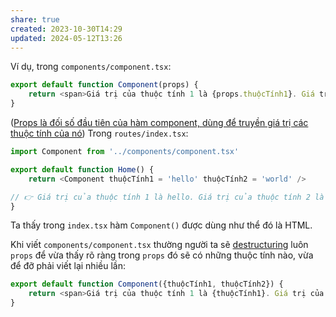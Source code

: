 ```yaml
---
share: true
created: 2023-10-30T14:29
updated: 2024-05-12T13:26
---
```


Ví dụ, trong `components/component.tsx`:
```ts
export default function Component(props) {
	return <span>Giá trị của thuộc tính 1 là {props.thuộcTính1}. Giá trị của thuộc tính 2 là {props.thuộcTính2}.</span>
} 
```
([Props là đối số đầu tiên của hàm component, dùng để truyền giá trị các thuộc tính của nó](./JSX,%20props/Props%20l%C3%A0%20%C4%91%E1%BB%91i%20s%E1%BB%91%20%C4%91%E1%BA%A7u%20ti%C3%AAn%20c%E1%BB%A7a%20h%C3%A0m%20component,%20d%C3%B9ng%20%C4%91%E1%BB%83%20truy%E1%BB%81n%20gi%C3%A1%20tr%E1%BB%8B%20c%C3%A1c%20thu%E1%BB%99c%20t%C3%ADnh%20c%E1%BB%A7a%20n%C3%B3.md))
Trong `routes/index.tsx`:
```ts
import Component from '../components/component.tsx'

export default function Home() {
	return <Component thuộcTính1 = 'hello' thuộcTính2 = 'world' />

// 👉 Giá trị của thuộc tính 1 là hello. Giá trị của thuộc tính 2 là world.
} 
```
Ta thấy trong `index.tsx` hàm `Component()` được dùng như thể đó là HTML.

Khi viết `components/component.tsx` thường người ta sẽ [destructuring](https://viblo.asia/p/ban-ve-js-destructuring-Eb85omNBZ2G "Bàn về JS - Destructuring") luôn `props` để vừa thấy rõ ràng trong `props` đó sẽ có những thuộc tính nào, vừa để đỡ phải viết lại nhiều lần:
```ts
export default function Component({thuộcTính1, thuộcTính2}) {
	return <span>Giá trị của thuộc tính 1 là {thuộcTính1}. Giá trị của thuộc tính 2 là {thuộcTính2}.</span>
} 
```

